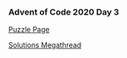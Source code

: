 ### Advent of Code 2020 Day 3

[Puzzle Page](https://adventofcode.com/2020/day/3)

[Solutions Megathread](https://www.reddit.com/r/adventofcode/comments/k5qsrk/2020_day_03_solutions/)
